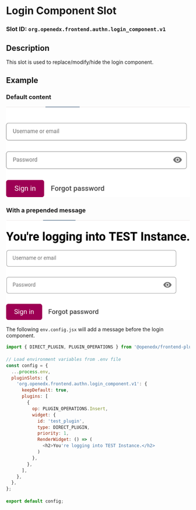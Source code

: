 # Login Component Slot

### Slot ID: `org.openedx.frontend.authn.login_component.v1`

## Description

This slot is used to replace/modify/hide the login component.

## Example

### Default content
![Default Login Page](./default_component.png)

### With a prepended message
![Login Page with ](./component_with_prefix.png)

The following `env.config.jsx` will add a message before the login component.

```js
import { DIRECT_PLUGIN, PLUGIN_OPERATIONS } from '@openedx/frontend-plugin-framework';

// Load environment variables from .env file
const config = {
  ...process.env,
  pluginSlots: {
    'org.openedx.frontend.authn.login_component.v1': {
      keepDefault: true,
      plugins: [
        {
          op: PLUGIN_OPERATIONS.Insert,
          widget: {
            id: 'test_plugin',
            type: DIRECT_PLUGIN,
            priority: 1,
            RenderWidget: () => (
              <h2>You're logging into TEST Instance.</h2>
            )
          },
        },
      ],
    },
  },
};

export default config;

```
